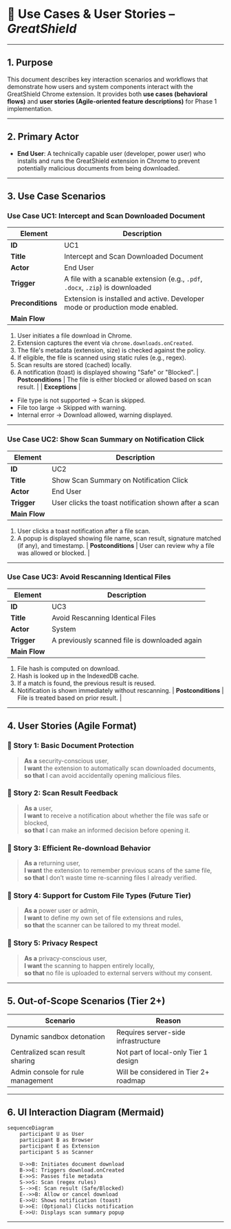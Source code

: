 # 📘 Use Cases & User Stories – *GreatShield*

---

## 1. Purpose

This document describes key interaction scenarios and workflows that demonstrate how users and system components interact with the GreatShield Chrome extension. It provides both **use cases (behavioral flows)** and **user stories (Agile-oriented feature descriptions)** for Phase 1 implementation.

---

## 2. Primary Actor

- **End User**: A technically capable user (developer, power user) who installs and runs the GreatShield extension in Chrome to prevent potentially malicious documents from being downloaded.

---

## 3. Use Case Scenarios

### Use Case UC1: Intercept and Scan Downloaded Document

| Element | Description |
|--------|-------------|
| **ID** | UC1 |
| **Title** | Intercept and Scan Downloaded Document |
| **Actor** | End User |
| **Trigger** | A file with a scanable extension (e.g., `.pdf`, `.docx`, `.zip`) is downloaded |
| **Preconditions** | Extension is installed and active. Developer mode or production mode enabled. |
| **Main Flow** |
1. User initiates a file download in Chrome.
2. Extension captures the event via `chrome.downloads.onCreated`.
3. The file's metadata (extension, size) is checked against the policy.
4. If eligible, the file is scanned using static rules (e.g., regex).
5. Scan results are stored (cached) locally.
6. A notification (toast) is displayed showing "Safe" or "Blocked".
| **Postconditions** | The file is either blocked or allowed based on scan result. |
| **Exceptions** |
- File type is not supported → Scan is skipped.
- File too large → Skipped with warning.
- Internal error → Download allowed, warning displayed.

---

### Use Case UC2: Show Scan Summary on Notification Click

| Element | Description |
|--------|-------------|
| **ID** | UC2 |
| **Title** | Show Scan Summary on Notification Click |
| **Actor** | End User |
| **Trigger** | User clicks the toast notification shown after a scan |
| **Main Flow** |
1. User clicks a toast notification after a file scan.
2. A popup is displayed showing file name, scan result, signature matched (if any), and timestamp.
| **Postconditions** | User can review why a file was allowed or blocked. |

---

### Use Case UC3: Avoid Rescanning Identical Files

| Element | Description |
|--------|-------------|
| **ID** | UC3 |
| **Title** | Avoid Rescanning Identical Files |
| **Actor** | System |
| **Trigger** | A previously scanned file is downloaded again |
| **Main Flow** |
1. File hash is computed on download.
2. Hash is looked up in the IndexedDB cache.
3. If a match is found, the previous result is reused.
4. Notification is shown immediately without rescanning.
| **Postconditions** | File is treated based on prior result. |

---

## 4. User Stories (Agile Format)

### 🔹 Story 1: Basic Document Protection

> **As a** security-conscious user,  
> **I want** the extension to automatically scan downloaded documents,  
> **so that** I can avoid accidentally opening malicious files.

### 🔹 Story 2: Scan Result Feedback

> **As a** user,  
> **I want** to receive a notification about whether the file was safe or blocked,  
> **so that** I can make an informed decision before opening it.

### 🔹 Story 3: Efficient Re-download Behavior

> **As a** returning user,  
> **I want** the extension to remember previous scans of the same file,  
> **so that** I don’t waste time re-scanning files I already verified.

### 🔹 Story 4: Support for Custom File Types (Future Tier)

> **As a** power user or admin,  
> **I want** to define my own set of file extensions and rules,  
> **so that** the scanner can be tailored to my threat model.

### 🔹 Story 5: Privacy Respect

> **As a** privacy-conscious user,  
> **I want** the scanning to happen entirely locally,  
> **so that** no file is uploaded to external servers without my consent.

---

## 5. Out-of-Scope Scenarios (Tier 2+)

| Scenario | Reason |
|----------|--------|
| Dynamic sandbox detonation | Requires server-side infrastructure |
| Centralized scan result sharing | Not part of local-only Tier 1 design |
| Admin console for rule management | Will be considered in Tier 2+ roadmap |

---

## 6. UI Interaction Diagram (Mermaid)

```mermaid
sequenceDiagram
    participant U as User
    participant B as Browser
    participant E as Extension
    participant S as Scanner

    U->>B: Initiates document download
    B->>E: Triggers download.onCreated
    E->>S: Passes file metadata
    S->>S: Scan (regex rules)
    S-->>E: Scan result (Safe/Blocked)
    E-->>B: Allow or cancel download
    E->>U: Shows notification (toast)
    U->>E: (Optional) Clicks notification
    E->>U: Displays scan summary popup
```

---